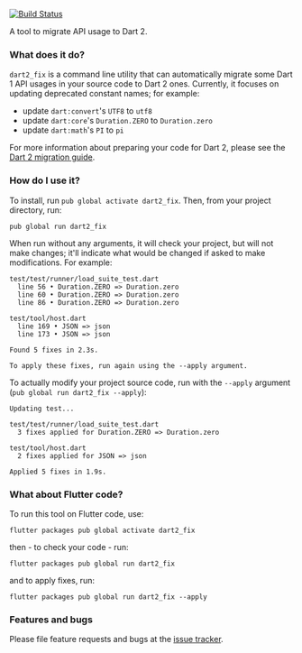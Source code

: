 [![Build Status](https://travis-ci.org/dart-lang/dart2_fix.svg?branch=master)](https://travis-ci.org/dart-lang/dart2_fix)

A tool to migrate API usage to Dart 2.

### What does it do?

`dart2_fix` is a command line utility that can automatically migrate some Dart 1 API usages in your
source code to Dart 2 ones. Currently, it focuses on updating deprecated constant names; for example:
- update `dart:convert`'s `UTF8` to `utf8`
- update `dart:core`'s `Duration.ZERO` to `Duration.zero`
- update `dart:math`'s `PI` to `pi`

For more information about preparing your code for Dart 2, please see the
[Dart 2 migration guide](http://www.dartlang.org/dart-2).

### How do I use it?

To install, run `pub global activate dart2_fix`. Then, from your project directory, run:

`pub global run dart2_fix`

When run without any arguments, it will check your project, but will not make changes; it'll
indicate what would be changed if asked to make modifications. For example:

```
test/test/runner/load_suite_test.dart
  line 56 • Duration.ZERO => Duration.zero
  line 60 • Duration.ZERO => Duration.zero
  line 86 • Duration.ZERO => Duration.zero

test/tool/host.dart
  line 169 • JSON => json
  line 173 • JSON => json

Found 5 fixes in 2.3s.

To apply these fixes, run again using the --apply argument.
```

To actually modify your project source code, run with the `--apply` argument (`pub global run dart2_fix --apply`):

```
Updating test...

test/test/runner/load_suite_test.dart
  3 fixes applied for Duration.ZERO => Duration.zero

test/tool/host.dart
  2 fixes applied for JSON => json

Applied 5 fixes in 1.9s.
```

### What about Flutter code?

To run this tool on Flutter code, use:

```
flutter packages pub global activate dart2_fix
```

then - to check your code - run:

```
flutter packages pub global run dart2_fix
```

and to apply fixes, run:

```
flutter packages pub global run dart2_fix --apply
```

### Features and bugs

Please file feature requests and bugs at the [issue tracker][tracker].

[tracker]: https://github.com/dart-lang/dart2_fix/issues
